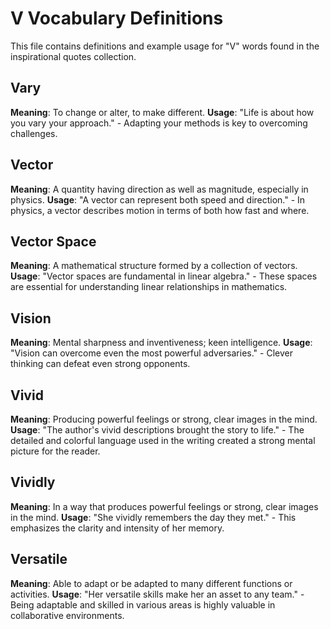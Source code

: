# V Vocabulary Definitions

This file contains definitions and example usage for "V" words found in the inspirational quotes collection.

<!-- Add vocabulary words here following the format:
## WordName

**Meaning**: Clear, concise definition of the word.
**Usage**: "Quote or example sentence." - Explanation of the usage context.
-->

## Vary

**Meaning**: To change or alter, to make different.
**Usage**: "Life is about how you vary your approach." - Adapting your methods is key to overcoming challenges.

## Vector

**Meaning**: A quantity having direction as well as magnitude, especially in physics.
**Usage**: "A vector can represent both speed and direction." - In physics, a vector describes motion in terms of both how fast and where.

## Vector Space

**Meaning**: A mathematical structure formed by a collection of vectors.
**Usage**: "Vector spaces are fundamental in linear algebra." - These spaces are essential for understanding linear relationships in mathematics.

## Vision

**Meaning**: Mental sharpness and inventiveness; keen intelligence.
**Usage**: "Vision can overcome even the most powerful adversaries." - Clever thinking can defeat even strong opponents.

## Vivid

**Meaning**: Producing powerful feelings or strong, clear images in the mind.
**Usage**: "The author's vivid descriptions brought the story to life." - The detailed and colorful language used in the writing created a strong mental picture for the reader.

## Vividly

**Meaning**: In a way that produces powerful feelings or strong, clear images in the mind.
**Usage**: "She vividly remembers the day they met." - This emphasizes the clarity and intensity of her memory.

## Versatile

**Meaning**: Able to adapt or be adapted to many different functions or activities.
**Usage**: "Her versatile skills make her an asset to any team." - Being adaptable and skilled in various areas is highly valuable in collaborative environments.
